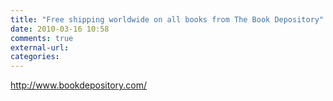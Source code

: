```yaml
---
title: "Free shipping worldwide on all books from The Book Depository"
date: 2010-03-16 10:58
comments: true
external-url:
categories:
---
```

<http://www.bookdepository.com/>
